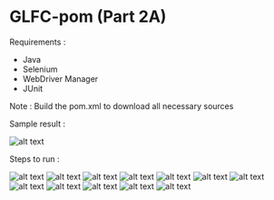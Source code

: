 # GLFC-pom (Part 2A)

Requirements :

- Java
- Selenium
- WebDriver Manager 
- JUnit

Note : Build the pom.xml to download all necessary sources

Sample result : 

![alt text](https://github.com/jmarturillas/glfc-pom/blob/main/Capture.PNG)

Steps to run : 

![alt text](https://github.com/jmarturillas/glfc-pom/blob/main/images/1.png)
![alt text](https://github.com/jmarturillas/glfc-pom/blob/main/images/2.png)
![alt text](https://github.com/jmarturillas/glfc-pom/blob/main/images/3.png)
![alt text](https://github.com/jmarturillas/glfc-pom/blob/main/images/4.png)
![alt text](https://github.com/jmarturillas/glfc-pom/blob/main/images/5.png)
![alt text](https://github.com/jmarturillas/glfc-pom/blob/main/images/6.png)
![alt text](https://github.com/jmarturillas/glfc-pom/blob/main/images/7.png)
![alt text](https://github.com/jmarturillas/glfc-pom/blob/main/images/8.png)
![alt text](https://github.com/jmarturillas/glfc-pom/blob/main/images/9.png)
![alt text](https://github.com/jmarturillas/glfc-pom/blob/main/images/10.png)
![alt text](https://github.com/jmarturillas/glfc-pom/blob/main/images/11.png)
![alt text](https://github.com/jmarturillas/glfc-pom/blob/main/images/12.png)

